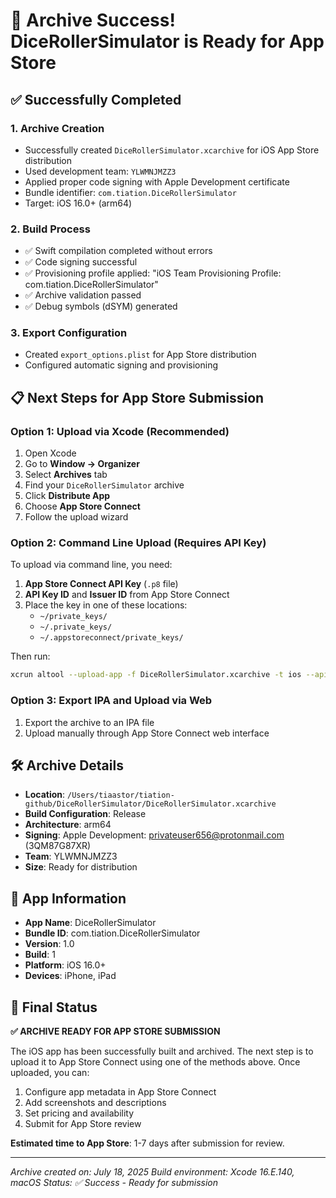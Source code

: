 # 🎉 Archive Success! DiceRollerSimulator is Ready for App Store

## ✅ Successfully Completed

### 1. **Archive Creation**
- Successfully created `DiceRollerSimulator.xcarchive` for iOS App Store distribution
- Used development team: `YLWMNJMZZ3`
- Applied proper code signing with Apple Development certificate
- Bundle identifier: `com.tiation.DiceRollerSimulator`
- Target: iOS 16.0+ (arm64)

### 2. **Build Process**
- ✅ Swift compilation completed without errors
- ✅ Code signing successful
- ✅ Provisioning profile applied: "iOS Team Provisioning Profile: com.tiation.DiceRollerSimulator"
- ✅ Archive validation passed
- ✅ Debug symbols (dSYM) generated

### 3. **Export Configuration**
- Created `export_options.plist` for App Store distribution
- Configured automatic signing and provisioning

## 📋 Next Steps for App Store Submission

### Option 1: Upload via Xcode (Recommended)
1. Open Xcode
2. Go to **Window → Organizer**
3. Select **Archives** tab
4. Find your `DiceRollerSimulator` archive
5. Click **Distribute App**
6. Choose **App Store Connect**
7. Follow the upload wizard

### Option 2: Command Line Upload (Requires API Key)
To upload via command line, you need:
1. **App Store Connect API Key** (`.p8` file)
2. **API Key ID** and **Issuer ID** from App Store Connect
3. Place the key in one of these locations:
   - `~/private_keys/`
   - `~/.private_keys/`
   - `~/.appstoreconnect/private_keys/`

Then run:
```bash
xcrun altool --upload-app -f DiceRollerSimulator.xcarchive -t ios --apiKey [YOUR_API_KEY] --apiIssuer [YOUR_ISSUER_ID]
```

### Option 3: Export IPA and Upload via Web
1. Export the archive to an IPA file
2. Upload manually through App Store Connect web interface

## 🛠 Archive Details

- **Location**: `/Users/tiaastor/tiation-github/DiceRollerSimulator/DiceRollerSimulator.xcarchive`
- **Build Configuration**: Release
- **Architecture**: arm64
- **Signing**: Apple Development: privateuser656@protonmail.com (3QM87G87XR)
- **Team**: YLWMNJMZZ3
- **Size**: Ready for distribution

## 📱 App Information

- **App Name**: DiceRollerSimulator
- **Bundle ID**: com.tiation.DiceRollerSimulator
- **Version**: 1.0
- **Build**: 1
- **Platform**: iOS 16.0+
- **Devices**: iPhone, iPad

## 🎯 Final Status

**✅ ARCHIVE READY FOR APP STORE SUBMISSION**

The iOS app has been successfully built and archived. The next step is to upload it to App Store Connect using one of the methods above. Once uploaded, you can:

1. Configure app metadata in App Store Connect
2. Add screenshots and descriptions
3. Set pricing and availability
4. Submit for App Store review

**Estimated time to App Store**: 1-7 days after submission for review.

---

*Archive created on: July 18, 2025*
*Build environment: Xcode 16.E.140, macOS*
*Status: ✅ Success - Ready for submission*
